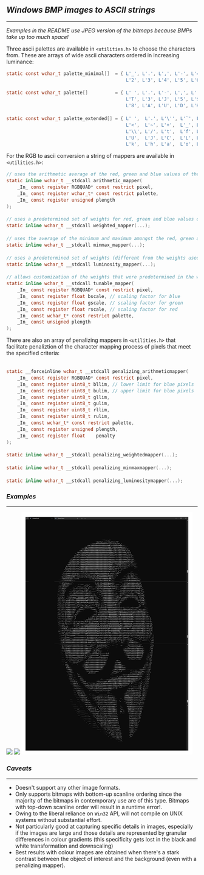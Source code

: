 ## ___Windows BMP images to ASCII strings___
--------------

_Examples in the README use JPEG version of the bitmaps because BMPs take up too much space!_

Three ascii palettes are available in `<utilities.h>` to choose the characters from. These are arrays of wide ascii characters ordered in increasing luminance:
```C
static const wchar_t palette_minimal[]  = { L'_', L'.', L',', L'-', L'=', L'+', L':', L';', L'c', L'b', L'a', L'!', L'?', L'1',
                                            L'2', L'3', L'4', L'5', L'6', L'7', L'8', L'9', L'$', L'W', L'#', L'@', L'N' };

static const wchar_t palette[]          = { L' ', L'.', L'-', L',', L':', L'+', L'~', L';', L'(', L'%', L'x', L'1', L'*', L'n', L'u',
                                            L'T', L'3', L'J', L'5', L'$', L'S', L'4', L'F', L'P', L'G', L'O', L'V', L'X', L'E', L'Z',
                                            L'8', L'A', L'U', L'D', L'H', L'K', L'W', L'@', L'B', L'Q', L'#', L'0', L'M', L'N' };

static const wchar_t palette_extended[] = { L' ',  L'.', L'\'', L'`', L'^', L'"', L',', L':', L';', L'I', L'l', L'!', L'i', L'>',
                                            L'<',  L'~', L'+',  L'_', L'-', L'?', L']', L'[', L'}', L'{', L'1', L')', L'(', L'|',
                                            L'\\', L'/', L't',  L'f', L'j', L'r', L'x', L'n', L'u', L'v', L'c', L'z', L'X', L'Y',
                                            L'U',  L'J', L'C',  L'L', L'Q', L'0', L'O', L'Z', L'm', L'w', L'q', L'p', L'd', L'b',
                                            L'k',  L'h', L'a',  L'o', L'*', L'#', L'M', L'W', L'&', L'8', L'%', L'B', L'@', L'$' };

```

For the RGB to ascii conversion a string of mappers are available in `<utilities.h>`:

```C
// uses the arithmetic average of the red, green and blue values of the pixel to determine which wide character to map
static inline wchar_t __stdcall arithmetic_mapper(
    _In_ const register RGBQUAD* const restrict pixel,
    _In_ const register wchar_t* const restrict palette,
    _In_ const register unsigned plength
);

// uses a predetermined set of weights for red, green and blue values of the pixel to determine the wide character
static inline wchar_t __stdcall weighted_mapper(...);

// uses the average of the minimum and maximum amongst the red, green and blue values of the pixel to determine the wide character
static inline wchar_t __stdcall minmax_mapper(...);

// uses a predetermined set of weights (different from the weights used by weighted_mapper) for red, green and blue values of the pixel to determine the wide character
static inline wchar_t __stdcall luminosity_mapper(...);

// allows customization of the weights that were predetermined in the weighted and luminosity mappers
static inline wchar_t __stdcall tunable_mapper(
    _In_ const register RGBQUAD* const restrict pixel,
    _In_ const register float bscale, // scaling factor for blue
    _In_ const register float gscale, // scaling factor for green
    _In_ const register float rscale, // scaling factor for red
    _In_ const wchar_t* const restrict palette,
    _In_ const unsigned plength
);

```

There are also an array of penalizing mappers in `<utilities.h>` that facilitate penaliztion of the character mapping process of pixels that meet the specified criteria:

```C

static __forceinline wchar_t __stdcall penalizing_arithmeticmapper(
    _In_ const register RGBQUAD* const restrict pixel,
    _In_ const register uint8_t bllim, // lower limit for blue pixels
    _In_ const register uint8_t bulim, // upper limit for blue pixels
    _In_ const register uint8_t gllim,
    _In_ const register uint8_t gulim,
    _In_ const register uint8_t rllim,
    _In_ const register uint8_t rulim,
    _In_ const wchar_t* const restrict palette,
    _In_ const register unsigned plength,
    _In_ const register float    penalty
);

static inline wchar_t __stdcall penalizing_weightedmapper(...);

static inline wchar_t __stdcall penalizing_minmaxmapper(...);

static inline wchar_t __stdcall penalizing_luminositymapper(...);

```

### ___Examples___
------

<div><img src="./readme/football.jpg"  width=450> <img src="./readme/supergirl.jpg" width=450> <img src="./readme/vendetta.jpg"  width=450></div>

### ___Caveats___
-----------------
- Doesn't support any other image formats.
- Only supports bitmaps with bottom-up scanline ordering since the majority of the bitmaps in contemporary use are of this type. Bitmaps with top-down scanline order will result in a runtime error!.
- Owing to the liberal reliance on `Win32` API, will not compile on UNIX systems without substantial effort.
- Not particularly good at capturing specific details in images, especially if the images are large and those details are represented by granular differences in colour gradients (this specificity gets lost in the black and white transformation and downscaling)
- Best results with colour images are obtained when there's a stark contrast between the object of interest and the background (even with a penalizing mapper).

